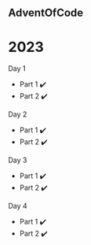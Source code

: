 ## AdventOfCode

# 2023
Day 1  
  - Part 1 :heavy_check_mark: 
  - Part 2 :heavy_check_mark:

Day 2  
  - Part 1 :heavy_check_mark: 
  - Part 2 :heavy_check_mark:

Day 3 
  - Part 1 :heavy_check_mark: 
  - Part 2 :heavy_check_mark:

Day 4
  - Part 1 :heavy_check_mark: 
  - Part 2 :heavy_check_mark:
